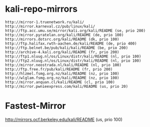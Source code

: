 # kali-repo-mirrors


    http://mirror-1.truenetwork.ru/kali/
    http://mirror.karneval.cz/pub/linux/kali/
    http://ftp.acc.umu.se/mirror/kali.org/kali/README (se, prio 200)
    http://mirror.pyratelan.org/kali/README (de, prio 100)
    http://mirrors.dotsrc.org/kali/README (dk, prio 100)
    http://ftp.halifax.rwth-aachen.de/kali/README (de, prio 400)
    http://ftp.belnet.be/pub/kali/kali/README (be, prio 200)
    http://archive-4.kali.org/kali/README (fr, prio 200)
    http://ftp1.nluug.nl/os/Linux/distr/kali/README (nl, prio 100)
    http://ftp2.nluug.nl/os/Linux/distr/kali/README (nl, prio 100)
    http://mirror.neostrada.nl/kali/README (nl, prio 100)
    http://ftp.free.fr/pub/kali/README (fr, prio 200)
    http://hlzmel.fsmg.org.nz/kali/README (nz, prio 100)
    http://wlglam.fsmg.org.nz/kali/README (nz, prio 100)
    http://mirror.anquan.cl/kali/README (cl, prio 100)
    http://mirror.pwnieexpress.com/kali/README (us, prio 20)

# Fastest-Mirror

   http://mirrors.ocf.berkeley.edu/kali/README (us, prio 100)
